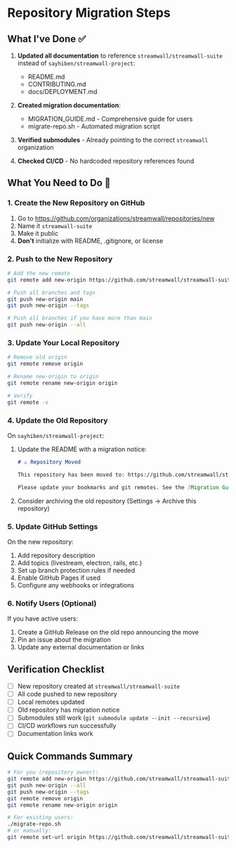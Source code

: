 # Repository Migration Steps

## What I've Done ✅

1. **Updated all documentation** to reference `streamwall/streamwall-suite` instead of `sayhiben/streamwall-project`:
   - README.md
   - CONTRIBUTING.md
   - docs/DEPLOYMENT.md

2. **Created migration documentation**:
   - MIGRATION_GUIDE.md - Comprehensive guide for users
   - migrate-repo.sh - Automated migration script

3. **Verified submodules** - Already pointing to the correct `streamwall` organization

4. **Checked CI/CD** - No hardcoded repository references found

## What You Need to Do 🚀

### 1. Create the New Repository on GitHub

1. Go to https://github.com/organizations/streamwall/repositories/new
2. Name it `streamwall-suite`
3. Make it public
4. **Don't** initialize with README, .gitignore, or license

### 2. Push to the New Repository

```bash
# Add the new remote
git remote add new-origin https://github.com/streamwall/streamwall-suite.git

# Push all branches and tags
git push new-origin main
git push new-origin --tags

# Push all branches if you have more than main
git push new-origin --all
```

### 3. Update Your Local Repository

```bash
# Remove old origin
git remote remove origin

# Rename new-origin to origin
git remote rename new-origin origin

# Verify
git remote -v
```

### 4. Update the Old Repository

On `sayhiben/streamwall-project`:
1. Update the README with a migration notice:
   ```markdown
   # ⚠️ Repository Moved
   
   This repository has been moved to: https://github.com/streamwall/streamwall-suite
   
   Please update your bookmarks and git remotes. See the [Migration Guide](https://github.com/streamwall/streamwall-suite/blob/main/MIGRATION_GUIDE.md) for details.
   ```

2. Consider archiving the old repository (Settings → Archive this repository)

### 5. Update GitHub Settings

On the new repository:
1. Add repository description
2. Add topics (livestream, electron, rails, etc.)
3. Set up branch protection rules if needed
4. Enable GitHub Pages if used
5. Configure any webhooks or integrations

### 6. Notify Users (Optional)

If you have active users:
1. Create a GitHub Release on the old repo announcing the move
2. Pin an issue about the migration
3. Update any external documentation or links

## Verification Checklist

- [ ] New repository created at `streamwall/streamwall-suite`
- [ ] All code pushed to new repository
- [ ] Local remotes updated
- [ ] Old repository has migration notice
- [ ] Submodules still work (`git submodule update --init --recursive`)
- [ ] CI/CD workflows run successfully
- [ ] Documentation links work

## Quick Commands Summary

```bash
# For you (repository owner):
git remote add new-origin https://github.com/streamwall/streamwall-suite.git
git push new-origin --all
git push new-origin --tags
git remote remove origin
git remote rename new-origin origin

# For existing users:
./migrate-repo.sh
# or manually:
git remote set-url origin https://github.com/streamwall/streamwall-suite.git
```